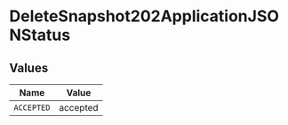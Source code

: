 # DeleteSnapshot202ApplicationJSONStatus


## Values

| Name       | Value      |
| ---------- | ---------- |
| `ACCEPTED` | accepted   |